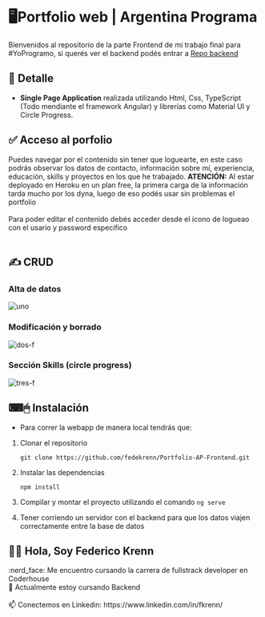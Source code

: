 # 🖥Portfolio web | Argentina Programa

Bienvenidos al repositorio de la parte Frontend de mi trabajo final para #YoProgramo, si querés ver el backend podés entrar a [Repo backend](https://github.com/fedekrenn/Portfolio-AP-Backend)

## 📝 Detalle
- **Single Page Application** realizada utilizando Html, Css, TypeScript (Todo mendiante el framework Angular) y librerías como Material UI y Circle Progress.

## ✅ Acceso al porfolio

Puedes navegar por el contenido sin tener que loguearte, en este caso podrás observar los datos de contacto, información sobre mí, experiencia, educación, skills y proyectos en los que he trabajado. **ATENCIÓN:** Al estar deployado en Heroku en un plan free, la primera carga de la información tarda mucho por los dyna, luego de eso podés usar sin problemas el portfolio 
<br>
<br>
Para poder editar el contenido debés acceder desde el ícono de logueao con el usario y password específico
<br>
<br>


## ✍ CRUD
### Alta de datos
![uno](https://user-images.githubusercontent.com/90353038/188222614-53afa0f8-b1d6-4a79-9a4c-f3b4145dcdb3.gif)

### Modificación y borrado
![dos-f](https://user-images.githubusercontent.com/90353038/188223099-6a095a4c-36a2-40f9-8b95-d2852433ed0f.gif)


### Sección Skills (circle progress)
![tres-f](https://user-images.githubusercontent.com/90353038/188223157-ea76f13c-9176-4cf0-9a27-b925cea83d8d.gif)



## ⌨🖱 Instalación
- Para correr la webapp de manera local tendrás que: 

1. Clonar el repositorio

    `git clone https://github.com/fedekrenn/Portfolio-AP-Frontend.git`

2. Instalar las dependencias

    `npm install`

3. Compilar y montar el proyecto utilizando el comando `ng serve`

4. Tener corriendo un servidor con el backend para que los datos viajen correctamente entre la base de datos

<h2> 🙋‍♂️ Hola, Soy Federico Krenn</h2>
:nerd_face: Me encuentro cursando la carrera de fullstrack developer en Coderhouse 
<br>
🌱 Actualmente estoy cursando Backend
<br></br>
📫 Conectemos en Linkedin: https://www.linkedin.com/in/fkrenn/
